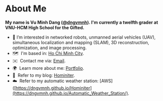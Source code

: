 # About Me
**My name is Vu Minh Dang ([@dngvmnh](https://github.com/dngvmnh)). I'm currently a twelfth grader at VNU-HCM High School for the Gifted.**
* 🔬  I’m interested in networked robots, unmanned aerial vehicles (UAV), simultaneous localization and mapping (SLAM), 3D reconstruction, optimization, and image processing.
* 🗺️  I'm based in: [Ho Chi Minh City](https://www.google.com/maps/place/hochi+minh+city/data=!4m2!3m1!1s0x317529292e8d3dd1:0xf15f5aad773c112b?sa=X&ved=2ahUKEwiIw8fqy6SDAxWEVd4KHan3DJAQh8EJegQIDBAA).
* ✉️  Contact me via: [Email](mailto:student220211@ptnk.edu.vn).
* 🌍  Learn more about me: [Portfolio](https://sites.google.com/view/dngvmnh/home).
* 📰  Refer to my blog: [Hominiter](https://dngvmnh.github.io/Hominiter).
* ☁️  Refer to my automatic weather station: [AWS]([https://dngvmnh.github.io/Hominiter](https://dngvmnh.github.io/Automatic_Weather_Station/).
